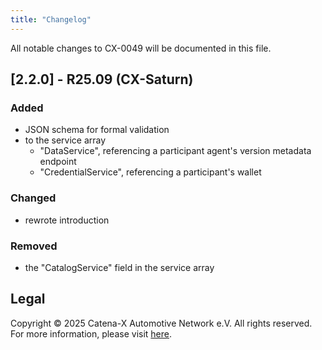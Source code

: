 ```yaml
---
title: "Changelog"
---
```


All notable changes to CX-0049 will be documented in this file.

## [2.2.0] - R25.09 (CX-Saturn)

### Added

- JSON schema for formal validation
- to the service array
  - "DataService", referencing a participant agent's version metadata endpoint
  - "CredentialService", referencing a participant's wallet

### Changed

- rewrote introduction

### Removed

- the "CatalogService" field in the service array

## Legal

Copyright © 2025 Catena-X Automotive Network e.V. All rights reserved. For more information, please visit [here](/copyright).
